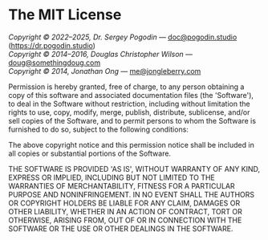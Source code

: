 # The MIT License

_Copyright &copy; 2022&ndash;2025, Dr. Sergey Pogodin_
  &mdash; <doc@pogodin.studio> (https://dr.pogodin.studio) \
_Copyright &copy; 2014&ndash;2016, Douglas Christopher Wilson_
  &mdash; <doug@somethingdoug.com> \
_Copyright &copy; 2014, Jonathan Ong_
  &mdash; <me@jongleberry.com>

Permission is hereby granted, free of charge, to any person obtaining
a copy of this software and associated documentation files (the
'Software'), to deal in the Software without restriction, including
without limitation the rights to use, copy, modify, merge, publish,
distribute, sublicense, and/or sell copies of the Software, and to
permit persons to whom the Software is furnished to do so, subject to
the following conditions:

The above copyright notice and this permission notice shall be
included in all copies or substantial portions of the Software.

THE SOFTWARE IS PROVIDED 'AS IS', WITHOUT WARRANTY OF ANY KIND,
EXPRESS OR IMPLIED, INCLUDING BUT NOT LIMITED TO THE WARRANTIES OF
MERCHANTABILITY, FITNESS FOR A PARTICULAR PURPOSE AND NONINFRINGEMENT.
IN NO EVENT SHALL THE AUTHORS OR COPYRIGHT HOLDERS BE LIABLE FOR ANY
CLAIM, DAMAGES OR OTHER LIABILITY, WHETHER IN AN ACTION OF CONTRACT,
TORT OR OTHERWISE, ARISING FROM, OUT OF OR IN CONNECTION WITH THE
SOFTWARE OR THE USE OR OTHER DEALINGS IN THE SOFTWARE.

